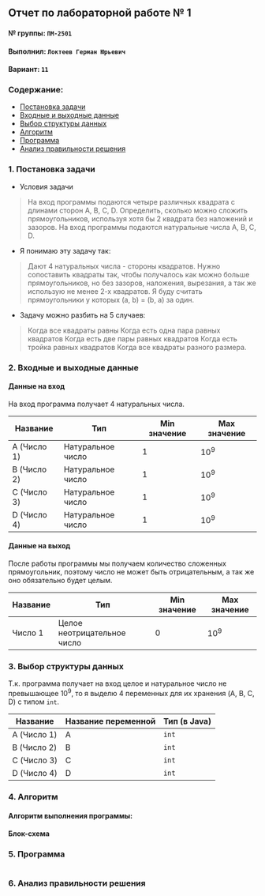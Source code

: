 ## Отчет по лабораторной работе № 1

#### № группы: `ПМ-2501`

#### Выполнил: `Локтеев Герман Юрьевич`

#### Вариант: `11`

### Cодержание:

- [Постановка задачи](#1-постановка-задачи)
- [Входные и выходные данные](#2-входные-и-выходные-данные)
- [Выбор структуры данных](#3-выбор-структуры-данных)
- [Алгоритм](#4-алгоритм)
- [Программа](#5-программа)
- [Анализ правильности решения](#6-анализ-правильности-решения)

### 1. Постановка задачи

- Условия задачи

> На вход программы подаются четыре различных квадрата с длинами сторон A, B, C, D. Определить, сколько можно сложить прямоугольников,
используя хотя бы 2 квадрата без наложений и зазоров. На вход программы подаются натуральные числа A, B, C, D.

- Я понимаю эту задачу так:

> Дают 4 натуральных числа - стороны квадратов. Нужно сопоставить квадраты так, чтобы получалось как можно больше прямоугольников, но без зазоров, наложения, вырезания, а так же использую не менее 2-х квадратов. Я буду считать прямоугольники у которых (a, b) = (b, a) за один.
- Задачу можно разбить на 5 случаев:
> Когда все квадраты равны
> Когда есть одна пара равных квадратов
> Когда есть две пары равных квадратов
> Когда есть тройка равных квадратов
> Когда все квадраты разного размера.

### 2. Входные и выходные данные

#### Данные на вход

На вход программа получает 4 натуральных числа.

|  Название   | Тип               | Min значение | Max значение   |
|-------------|-------------------|--------------|----------------|
| A (Число 1) | Натуральное число |      1       | 10<sup>9</sup> |
| B (Число 2) | Натуральное число |      1       | 10<sup>9</sup> |
| C (Число 3) | Натуральное число |      1       | 10<sup>9</sup> |
| D (Число 4) | Натуральное число |      1       | 10<sup>9</sup> |


#### Данные на выход

После работы программы мы получаем количество сложенных прямоугольник, поэтому число не может быть отрицательным, а так же оно обязательно будет целым.

| Название | Тип                         | Min значение | Max значение   |
|----------|-----------------------------|--------------|----------------|
| Число 1  | Целое неотрицательное число | 0            | 10<sup>9</sup> |

### 3. Выбор структуры данных

Т.к. программа получает на вход целое и натуральное число не превышающее 10<sup>9</sup>, то я выделю 4 переменных для их хранения (A, B, C, D) с типом `int`.

| Название    | Название переменной | Тип (в Java) | 
|-------------|---------------------|--------------|
| A (Число 1) | A                   | `int`        |
| B (Число 2) | B                   | `int`        | 
| C (Число 3) | C                   | `int`        |
| D (Число 4) | D                   | `int`        | 

### 4. Алгоритм

#### Алгоритм выполнения программы:

#### Блок-схема

### 5. Программа

```java

```

### 6. Анализ правильности решения





